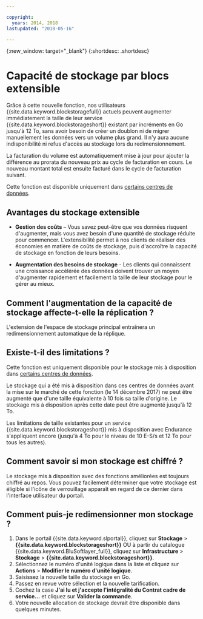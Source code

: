 ```yaml
---

copyright:
  years: 2014, 2018
lastupdated: "2018-05-16"

---
```

{:new_window: target="_blank"}
{:shortdesc: .shortdesc}

# Capacité de stockage par blocs extensible

Grâce à cette nouvelle fonction, nos utilisateurs {{site.data.keyword.blockstoragefull}} actuels peuvent augmenter immédiatement la taille de leur service {{site.data.keyword.blockstorageshort}} existant par incréments en Go jusqu'à 12 To, sans avoir besoin de créer un doublon ni de migrer manuellement les données vers un volume plus grand. Il n'y aura aucune indisponibilité ni refus d'accès au stockage lors du redimensionnement. 

La facturation du volume est automatiquement mise à jour pour ajouter la différence au prorata du nouveau prix au cycle de facturation en cours. Le nouveau montant total est ensuite facturé dans le cycle de facturation suivant. 

Cette fonction est disponible uniquement dans [certains centres de données](new-ibm-block-and-file-storage-location-and-features.html). 

## Avantages du stockage extensible

- **Gestion des coûts** – Vous savez peut-être que vos données risquent d'augmenter, mais vous avez besoin d'une quantité de stockage réduite pour commencer. L'extensibilité permet à nos clients de réaliser des économies en matière de coûts de stockage, puis d'accroître la capacité de stockage en fonction de leurs besoins.  

- **Augmentation des besoins de stockage** - Les clients qui connaissent une croissance accélérée des données doivent trouver un moyen d'augmenter rapidement et facilement la taille de leur stockage pour le gérer au mieux. 

## Comment l'augmentation de la capacité de stockage affecte-t-elle la réplication ?

L'extension de l'espace de stockage principal entraînera un redimensionnement automatique de la réplique. 

## Existe-t-il des limitations ?

Cette fonction est uniquement disponible pour le stockage mis à disposition dans [certains centres de données](new-ibm-block-and-file-storage-location-and-features.html).  

Le stockage qui a été mis à disposition dans ces centres de données avant la mise sur le marché de cette fonction (le 14 décembre 2017) ne peut être augmenté que d'une taille équivalente à 10 fois sa taille d'origine. Le stockage mis à disposition après cette date peut être augmenté jusqu'à 12 To.  

Les limitations de taille existantes pour un service {{site.data.keyword.blockstorageshort}} mis à disposition avec Endurance s'appliquent encore (jusqu'à 4 To pour le niveau de 10 E-S/s et 12 To pour tous les autres).

## Comment savoir si mon stockage est chiffré ?

Le stockage mis à disposition avec des fonctions améliorées est toujours chiffré au repos. Vous pouvez facilement déterminer que votre stockage est éligible si l'icône de verrouillage apparaît en regard de ce dernier dans l'interface utilisateur du portail. 

## Comment puis-je redimensionner mon stockage ?

1. Dans le portail {{site.data.keyword.slportal}}, cliquez sur **Stockage** > **{{site.data.keyword.blockstorageshort}}** OU à partir du catalogue {{site.data.keyword.BluSoftlayer_full}}, cliquez sur **Infrastructure** > **Stockage** > **{{site.data.keyword.blockstorageshort}}**.
2. Sélectionnez le numéro d'unité logique dans la liste et cliquez sur **Actions** > **Modifier le numéro d'unité logique**.
3. Saisissez la nouvelle taille du stockage en Go.
4. Passez en revue votre sélection et la nouvelle tarification.
5. Cochez la case **J'ai lu et j'accepte l'intégralité du Contrat cadre de service...** et cliquez sur **Valider la commande**.
6. Votre nouvelle allocation de stockage devrait être disponible dans quelques minutes.
  
